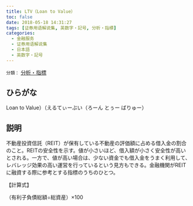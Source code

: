 ```yaml
---
title: LTV（Loan to Value）
toc: false
date: 2018-05-18 14:31:27
tags: [证券用语解说集, 英数字・記号, 分析・指標]
categories:
  - 金融服务
  - 证券用语解说集
  - 日本語
  - 英数字・記号
---
```


`分類：` [分析・指標](/tags/分析・指標/)

## ひらがな

Loan to Value）（えるてぃーぶい（ろーん とぅー ばりゅー）

## 説明

不動産投資信託（REIT）が保有している不動産の評価額に占める借入金の割合のこと。REITの安全性を示す。値が小さいほど、借入額が小さく安全性が高いとされる。一方で、値が高い場合は、少ない資金でも借入金をうまく利用して、レバレッジ効果の高い運営を行っているという見方もできる。金融機関がREITに融資する際に参考とする指標のうちのひとつ。

【計算式】

（有利子負債総額÷総資産）×100
